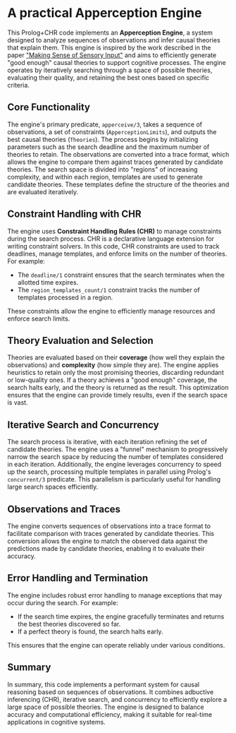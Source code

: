# A practical Apperception Engine

This Prolog+CHR code implements an **Apperception Engine**, a system designed to analyze sequences of observations and infer causal theories that explain them. This engine is inspired by the work described in the paper ["Making Sense of Sensory Input"](https://arxiv.org/abs/1910.02227) and aims to efficiently generate "good enough" causal theories to support cognitive processes. The engine operates by iteratively searching through a space of possible theories, evaluating their quality, and retaining the best ones based on specific criteria.

## Core Functionality

The engine's primary predicate, `apperceive/3`, takes a sequence of observations, a set of constraints (`ApperceptionLimits`), and outputs the best causal theories (`Theories`). The process begins by initializing parameters such as the search deadline and the maximum number of theories to retain. The observations are converted into a trace format, which allows the engine to compare them against traces generated by candidate theories. The search space is divided into "regions" of increasing complexity, and within each region, templates are used to generate candidate theories. These templates define the structure of the theories and are evaluated iteratively.

## Constraint Handling with CHR

The engine uses **Constraint Handling Rules (CHR)** to manage constraints during the search process. CHR is a declarative language extension for writing constraint solvers. In this code, CHR constraints are used to track deadlines, manage templates, and enforce limits on the number of theories. For example:

- The `deadline/1` constraint ensures that the search terminates when the allotted time expires.
- The `region_templates_count/1` constraint tracks the number of templates processed in a region.

These constraints allow the engine to efficiently manage resources and enforce search limits.

## Theory Evaluation and Selection

Theories are evaluated based on their **coverage** (how well they explain the observations) and **complexity** (how simple they are). The engine applies heuristics to retain only the most promising theories, discarding redundant or low-quality ones. If a theory achieves a "good enough" coverage, the search halts early, and the theory is returned as the result. This optimization ensures that the engine can provide timely results, even if the search space is vast.

## Iterative Search and Concurrency

The search process is iterative, with each iteration refining the set of candidate theories. The engine uses a "funnel" mechanism to progressively narrow the search space by reducing the number of templates considered in each iteration. Additionally, the engine leverages concurrency to speed up the search, processing multiple templates in parallel using Prolog's `concurrent/3` predicate. This parallelism is particularly useful for handling large search spaces efficiently.

## Observations and Traces

The engine converts sequences of observations into a trace format to facilitate comparison with traces generated by candidate theories. This conversion allows the engine to match the observed data against the predictions made by candidate theories, enabling it to evaluate their accuracy.

## Error Handling and Termination

The engine includes robust error handling to manage exceptions that may occur during the search. For example:

- If the search time expires, the engine gracefully terminates and returns the best theories discovered so far.
- If a perfect theory is found, the search halts early.

This ensures that the engine can operate reliably under various conditions.

## Summary

In summary, this code implements a performant system for causal reasoning based on sequences of observations. It combines adbuctive inferencing (CHR), iterative search, and concurrency to efficiently explore a large space of possible theories. The engine is designed to balance accuracy and computational efficiency, making it suitable for real-time applications in cognitive systems.
